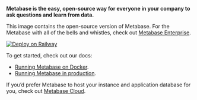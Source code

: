 **Metabase is the easy, open-source way for everyone in your company to ask questions and learn from data.**

This image contains the open-source version of Metabase. For the Metabase with all of the bells and whistles, check out [Metabase Enterprise](link-to-enterprise-version).

[![Deploy on Railway](https://railway.app/button.svg)](https://railway.app/template/postgres)

To get started, check out our docs:

- [Running Metabase on Docker](link-to-docker-docs).
- [Running Metabase in production](link-to-production-docs).

If you’d prefer Metabase to host your instance and application database for you, check out [Metabase Cloud](link-to-metabase-cloud).
